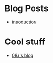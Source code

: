 # Blog Posts

- [Introduction](posts/0_introduction.md)

# Cool stuff

- [08a's blog](08a.gitlab.io)
